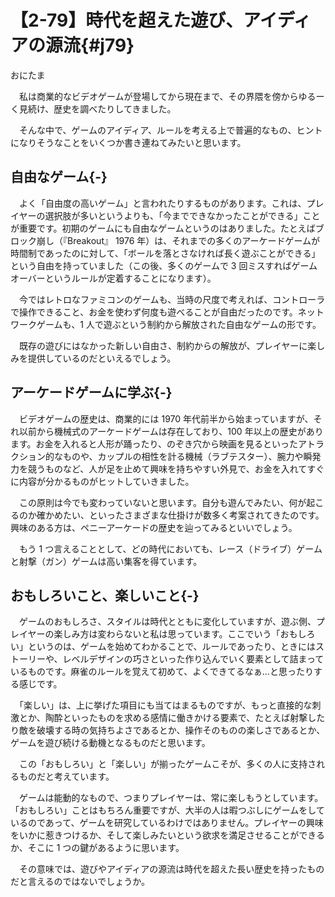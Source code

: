 # 【2-79】時代を超えた遊び、アイディアの源流{#j79}

<div class="author">おにたま</div>

　私は商業的なビデオゲームが登場してから現在まで、その界隈を傍からゆるーく見続け、歴史を調べたりしてきました。

　そんな中で、ゲームのアイディア、ルールを考える上で普遍的なもの、ヒントになりそうなことをいくつか書き連ねてみたいと思います。

## 自由なゲーム{-}

　よく「自由度の高いゲーム」と言われたりするものがあります。これは、プレイヤーの選択肢が多いというよりも、「今までできなかったことができる」ことが重要です。初期のゲームにも自由なゲームというのはありました。たとえばブロック崩し（『Breakout』 1976 年）は、それまでの多くのアーケードゲームが時間制であったのに対して、「ボールを落とさなければ長く遊ぶことができる」という自由を持っていました（この後、多くのゲームで 3 回ミスすればゲームオーバーというルールが定着することになります）。

　今ではレトロなファミコンのゲームも、当時の尺度で考えれば、コントローラで操作できること、お金を使わず何度も遊べることが自由だったのです。ネットワークゲームも、1 人で遊ぶという制約から解放された自由なゲームの形です。

　既存の遊びにはなかった新しい自由さ、制約からの解放が、プレイヤーに楽しみを提供しているのだといえるでしょう。

## アーケードゲームに学ぶ{-}

　ビデオゲームの歴史は、商業的には 1970 年代前半から始まっていますが、それ以前から機械式のアーケードゲームは存在しており、100 年以上の歴史があります。お金を入れると人形が踊ったり、のぞき穴から映画を見るといったアトラクション的なものや、カップルの相性を計る機械（ラブテスター）、腕力や瞬発力を競うものなど、人が足を止めて興味を持ちやすい外見で、お金を入れてすぐに内容が分かるものがヒットしていきました。

　この原則は今でも変わっていないと思います。自分も遊んでみたい、何が起こるのか確かめたい、といったさまざまな仕掛けが数多く考案されてきたのです。興味のある方は、ペニーアーケードの歴史を辿ってみるといいでしょう。

　もう 1 つ言えることとして、どの時代においても、レース（ドライブ）ゲームと射撃（ガン）ゲームは高い集客を得ています。

## おもしろいこと、楽しいこと{-}

　ゲームのおもしろさ、スタイルは時代とともに変化していますが、遊ぶ側、プレイヤーの楽しみ方は変わらないと私は思っています。ここでいう「おもしろい」というのは、ゲームを始めてわかることで、ルールであったり、ときにはストーリーや、レベルデザインの巧さといった作り込んでいく要素として詰まっているものです。麻雀のルールを覚えて初めて、よくできてるなぁ…と思ったりする感じです。

　「楽しい」は、上に挙げた項目にも当てはまるものですが、もっと直接的な刺激とか、陶酔といったものを求める感情に働きかける要素で、たとえば射撃したり敵を破壊する時の気持ちよさであるとか、操作そのものの楽しさであるとか、ゲームを遊び続ける動機となるものだと思います。

　この「おもしろい」と「楽しい」が揃ったゲームこそが、多くの人に支持されるものだと考えています。

　ゲームは能動的なもので、つまりプレイヤーは、常に楽しもうとしています。「おもしろい」ことはもちろん重要ですが、大半の人は暇つぶしにゲームをしているのであって、ゲームを研究しているわけではありません。プレイヤーの興味をいかに惹きつけるか、そして楽しみたいという欲求を満足させることができるか、そこに 1 つの鍵があるように思います。

　その意味では、遊びやアイディアの源流は時代を超えた長い歴史を持ったものだと言えるのではないでしょうか。
